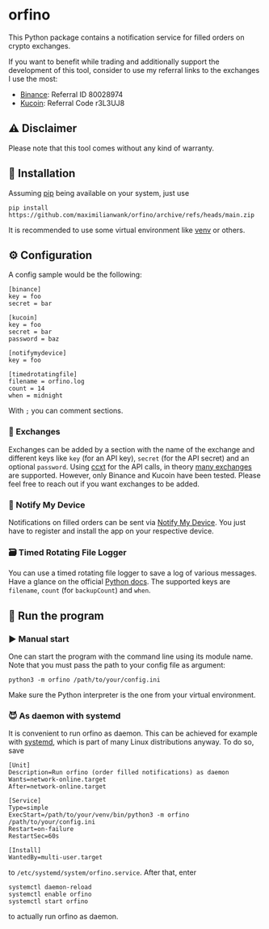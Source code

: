 # orfino
This Python package contains a notification service for filled orders on crypto exchanges.

If you want to benefit while trading and additionally support the development of this tool, consider to use my referral 
links to the exchanges I use the most:

* [Binance](https://accounts.binance.com/en/register?ref=80028974): Referral ID 80028974
* [Kucoin](https://www.kucoin.com/ucenter/signup?rcode=r3L3UJ8): Referral Code r3L3UJ8

## :warning: Disclaimer

Please note that this tool comes without any kind of warranty.

## :electric_plug: Installation

Assuming [pip](https://pip.pypa.io/) being available on your system, just use

```
pip install https://github.com/maximilianwank/orfino/archive/refs/heads/main.zip
```

It is recommended to use some virtual environment like [venv](https://docs.python.org/3/library/venv.html) or others.

## :gear: Configuration

A config sample would be the following:

```
[binance]
key = foo
secret = bar

[kucoin]
key = foo
secret = bar
password = baz

[notifymydevice]
key = foo

[timedrotatingfile]
filename = orfino.log
count = 14
when = midnight
```

With `;` you can comment sections.

### :currency_exchange: Exchanges

Exchanges can be added by a section with the name of the exchange and different keys like `key` (for an API key), 
`secret` (for the API secret) and an optional `password`. Using [ccxt](https://github.com/ccxt/ccxt) for the API calls, 
in theory [many exchanges](https://github.com/ccxt/ccxt#certified-cryptocurrency-exchanges) are supported. However, 
only Binance and Kucoin have been tested. Please feel free to reach out if you want exchanges to be added.

### :bell: Notify My Device

Notifications on filled orders can be sent via [Notify My Device](https://www.notifymydevice.com/). You just have to 
register and install the app on your respective device.

### :card_file_box: Timed Rotating File Logger

You can use a timed rotating file logger to save a log of various messages. Have a glance on the official 
[Python docs](https://docs.python.org/3/library/logging.handlers.html#timedrotatingfilehandler). The supported keys are 
`filename`, `count` (for `backupCount`) and `when`.

## :running: Run the program

### :arrow_forward: Manual start

One can start the program with the command line using its module name. 
Note that you must pass the path to your config file as argument:

```
python3 -m orfino /path/to/your/config.ini
```

Make sure the Python interpreter is the one from your virtual environment.

### :smiling_imp: As daemon with systemd

It is convenient to run orfino as daemon. This can be achieved for example with 
[systemd](https://www.freedesktop.org/wiki/Software/systemd/), which is part of many Linux distributions anyway. 
To do so, save

```
[Unit]
Description=Run orfino (order filled notifications) as daemon
Wants=network-online.target
After=network-online.target

[Service]
Type=simple
ExecStart=/path/to/your/venv/bin/python3 -m orfino /path/to/your/config.ini
Restart=on-failure
RestartSec=60s

[Install]
WantedBy=multi-user.target
```

to `/etc/systemd/system/orfino.service`. After that, enter

```
systemctl daemon-reload
systemctl enable orfino
systemctl start orfino
```

to actually run orfino as daemon.
